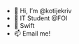 - 👋 Hi, I’m @kotijekriv
- 🏫 IT Student @FOI
- 🌱 Swift
- 📫 Email me!

<!---
kotijekriv/kotijekriv is a ✨ special ✨ repository because its `README.md` (this file) appears on your GitHub profile.
You can click the Preview link to take a look at your changes.
--->
